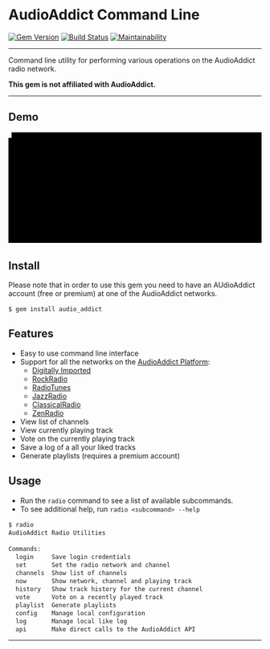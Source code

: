AudioAddict Command Line
==================================================

[![Gem Version](https://badge.fury.io/rb/audio_addict.svg)](https://badge.fury.io/rb/audio_addict)
[![Build Status](https://github.com/DannyBen/audio_addict/workflows/Test/badge.svg)](https://github.com/DannyBen/audio_addict/actions?query=workflow%3ATest)
[![Maintainability](https://api.codeclimate.com/v1/badges/91e1a8251b771881bf6b/maintainability)](https://codeclimate.com/github/DannyBen/audio_addict/maintainability)

---

Command line utility for performing various operations on the AudioAddict 
radio network.

**This gem is not affiliated with AudioAddict.**

---

Demo
--------------------------------------------------

![Demo](https://raw.githubusercontent.com/DannyBen/audio_addict/master/demo/demo.gif)


Install
--------------------------------------------------

Please note that in order to use this gem you need to have an AUdioAddict 
account (free or premium) at one of the AudioAddict networks.

```
$ gem install audio_addict
```


Features
--------------------------------------------------

- Easy to use command line interface
- Support for all the networks on the [AudioAddict Platform]:
  - [Digitally Imported]
  - [RockRadio]
  - [RadioTunes]
  - [JazzRadio]
  - [ClassicalRadio]
  - [ZenRadio]
- View list of channels
- View currently playing track
- Vote on the currently playing track
- Save a log of a all your liked tracks
- Generate playlists (requires a premium account)


Usage
--------------------------------------------------

- Run the `radio` command to see a list of available subcommands.
- To see additional help, run `radio <subcommand> --help`

```
$ radio
AudioAddict Radio Utilities

Commands:
  login     Save login credentials
  set       Set the radio network and channel
  channels  Show list of channels
  now       Show network, channel and playing track
  history   Show track history for the current channel
  vote      Vote on a recently played track
  playlist  Generate playlists
  config    Manage local configuration
  log       Manage local like log
  api       Make direct calls to the AudioAddict API

```

---

[AudioAddict Platform]: http://www.audioaddict.com
[Digitally Imported]: http://di.fm
[RockRadio]: http://www.rockradio.com
[RadioTunes]: http://www.radiotunes.com
[JazzRadio]: http://www.jazzradio.com
[ClassicalRadio]: http://www.classicalradio.com
[ZenRadio]: http://www.zenradio.com
